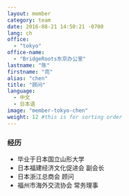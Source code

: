 ```yaml
---
layout: member
category: team
date: 2016-08-21 14:50:21 -0700
lang: ch
office:
  - "tokyo"
office-name:
  - "BridgeRoots东京办公室"
lastname: "陈"
firstname: "亮"
alias: "chen"
title: "顾问"
language:
  - 中文
  - 日本语
image: "member-tokyo-chen"
weight: 12 #this is for sorting order
---
```


### 经历
- 毕业于日本国立山形大学
- 日本福建经济文化促进会 副会长
- 日本浙江总商会 顾问
- 福州市海外交流协会 常务理事
